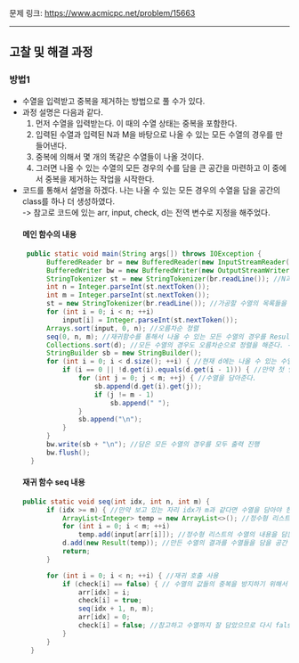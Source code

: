 문제 링크: https://www.acmicpc.net/problem/15663
- - -
## 고찰 및 해결 과정
### 방법1
- 수열을 입력받고 중복을 제거하는 방법으로 풀 수가 있다.  
- 과정 설명은 다음과 같다.  
  1. 먼저 수열을 입력받는다. 이 때의 수열 상태는 중복을 포함한다.  
  2. 입력된 수열과 입력된 N과 M을 바탕으로 나올 수 있는 모든 수열의 경우를 만들어낸다.  
  3. 중복에 의해서 몇 개의 똑같은 수열들이 나올 것이다.  
  4. 그러면 나올 수 있는 수열의 모든 경우의 수를 담을 큰 공간을 마련하고 이 중에서 중복을 제거하는 작업을 시작한다.  
- 코드를 통해서 설명을 하겠다. 나는 나올 수 있는 모든 경우의 수열을 담을 공간의 class를 하나 더 생성하였다.  
  -> 참고로 코드에 있는 arr, input, check, d는 전역 변수로 지정을 해주었다.  
  #### 메인 함수의 내용
  ```JAVA
   public static void main(String args[]) throws IOException {
        BufferedReader br = new BufferedReader(new InputStreamReader(System.in));
        BufferedWriter bw = new BufferedWriter(new OutputStreamWriter(System.out));
        StringTokenizer st = new StringTokenizer(br.readLine()); //N과 M을 입력 받는다. 
        int n = Integer.parseInt(st.nextToken());
        int m = Integer.parseInt(st.nextToken());
        st = new StringTokenizer(br.readLine()); //가공할 수열의 목록들을 입력한다. 
        for (int i = 0; i < n; ++i)
            input[i] = Integer.parseInt(st.nextToken());
        Arrays.sort(input, 0, n); //오름차순 정렬
        seq(0, n, m); //재귀함수를 통해서 나올 수 있는 모든 수열의 경우를 Result형 인스턴스에 담는다. 
        Collections.sort(d); //모든 수열의 경우도 오름차순으로 정렬을 해준다. -> 이 때 주의할 점은 정렬의 기준이 내림차순인지, 오름차순인지는 Result의 compareTo가 결정을 한다. 
        StringBuilder sb = new StringBuilder();
        for (int i = 0; i < d.size(); ++i) { //현재 d에는 나올 수 있는 수열의 경우들이 들어 있을 것이다.
            if (i == 0 || !d.get(i).equals(d.get(i - 1))) { //만약 첫 인덱스이거나 현재 보고 있는 자리의 수열이 앞 수열과 다르다면
                for (int j = 0; j < m; ++j) { //수열을 담아준다. 
                    sb.append(d.get(i).get(j));
                    if (j != m - 1)
                        sb.append(" ");
                }
                sb.append("\n");
            }
        }
        bw.write(sb + "\n"); //담은 모든 수열의 경우를 모두 출력 진행
        bw.flush();
    }
  ```
  #### 재귀 함수 seq 내용
  ```JAVA
  public static void seq(int idx, int n, int m) {
        if (idx >= m) { //만약 보고 있는 자리 idx가 m과 같다면 수열을 담아야 한다.  
            ArrayList<Integer> temp = new ArrayList<>(); //정수형 리스트를 하나 만들어준다. 
            for (int i = 0; i < m; ++i)
                temp.add(input[arr[i]]); //정수형 리스트의 수열의 내용을 담는다. 
            d.add(new Result(temp)); //만든 수열의 결과를 수열들을 담을 공간 d에 담아준다. 
            return;
        }

        for (int i = 0; i < n; ++i) { //재귀 호출 사용
            if (check[i] == false) { // 수열의 값들의 중복을 방지하기 위해서 check를 사용 check[i]가 false이면 num[arr[idx]]를 아직 살펴보지 않았다.  
                arr[idx] = i;
                check[i] = true;
                seq(idx + 1, n, m);
                arr[idx] = 0;
                check[i] = false; //참고하고 수열까지 잘 담았으므로 다시 false 처리를 해준다.  
            }
        }
    }
  ```

  
